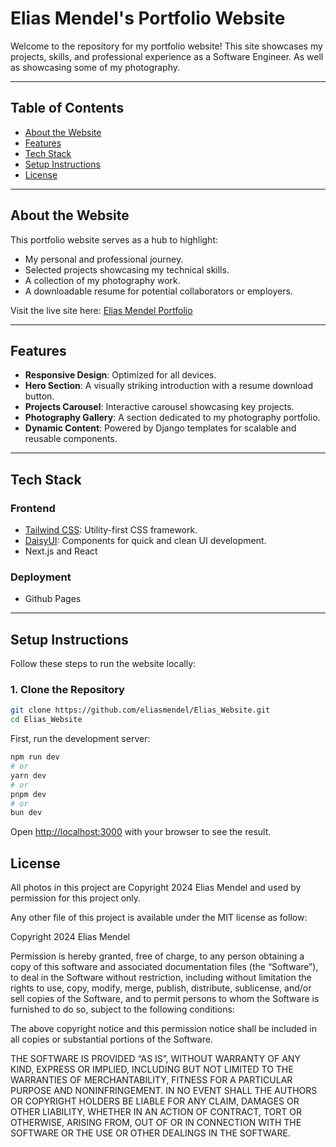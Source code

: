 # **Elias Mendel's Portfolio Website**

Welcome to the repository for my portfolio website! This site showcases my projects, skills, and professional experience as a Software Engineer. As well as showcasing some of my photography.

---

## **Table of Contents**

- [About the Website](#about-the-website)
- [Features](#features)
- [Tech Stack](#tech-stack)
- [Setup Instructions](#setup-instructions)
- [License](#license)

---

## **About the Website**

This portfolio website serves as a hub to highlight:

- My personal and professional journey.
- Selected projects showcasing my technical skills.
- A collection of my photography work.
- A downloadable resume for potential collaborators or employers.

Visit the live site here: [Elias Mendel Portfolio](https://eliasmendel.com)

---

## **Features**

- **Responsive Design**: Optimized for all devices.
- **Hero Section**: A visually striking introduction with a resume download button.
- **Projects Carousel**: Interactive carousel showcasing key projects.
- **Photography Gallery**: A section dedicated to my photography portfolio.
- **Dynamic Content**: Powered by Django templates for scalable and reusable components.

---

## **Tech Stack**

### **Frontend**
- [Tailwind CSS](https://tailwindcss.com): Utility-first CSS framework.
- [DaisyUI](https://daisyui.com): Components for quick and clean UI development.
- Next.js and React

### **Deployment**
- Github Pages

---

## **Setup Instructions**

Follow these steps to run the website locally:

### **1. Clone the Repository**
```bash
git clone https://github.com/eliasmendel/Elias_Website.git
cd Elias_Website
```

First, run the development server:

```bash
npm run dev
# or
yarn dev
# or
pnpm dev
# or
bun dev
```

Open [http://localhost:3000](http://localhost:3000) with your browser to see the result.


## License

All photos in this project are Copyright 2024 Elias Mendel and used by permission for this project only.

Any other file of this project is available under the MIT license as follow: 

Copyright 2024 Elias Mendel

Permission is hereby granted, free of charge, to any person obtaining a copy of this software and associated documentation files (the “Software”), to deal in the Software without restriction, including without limitation the rights to use, copy, modify, merge, publish, distribute, sublicense, and/or sell copies of the Software, and to permit persons to whom the Software is furnished to do so, subject to the following conditions:

The above copyright notice and this permission notice shall be included in all copies or substantial portions of the Software.

THE SOFTWARE IS PROVIDED “AS IS”, WITHOUT WARRANTY OF ANY KIND, EXPRESS OR IMPLIED, INCLUDING BUT NOT LIMITED TO THE WARRANTIES OF MERCHANTABILITY, FITNESS FOR A PARTICULAR PURPOSE AND NONINFRINGEMENT. IN NO EVENT SHALL THE AUTHORS OR COPYRIGHT HOLDERS BE LIABLE FOR ANY CLAIM, DAMAGES OR OTHER LIABILITY, WHETHER IN AN ACTION OF CONTRACT, TORT OR OTHERWISE, ARISING FROM, OUT OF OR IN CONNECTION WITH THE SOFTWARE OR THE USE OR OTHER DEALINGS IN THE SOFTWARE.

